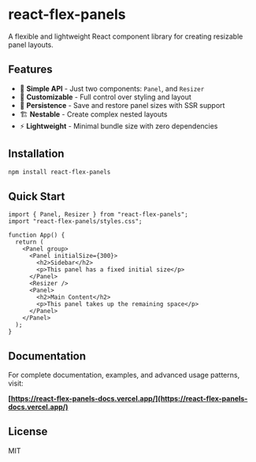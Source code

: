 # react-flex-panels

A flexible and lightweight React component library for creating resizable panel layouts.

## Features

- 🎯 **Simple API** - Just two components: `Panel`, and `Resizer`
- 🎨 **Customizable** - Full control over styling and layout
- 💾 **Persistence** - Save and restore panel sizes with SSR support
- 🏗️ **Nestable** - Create complex nested layouts
- ⚡ **Lightweight** - Minimal bundle size with zero dependencies

## Installation

```bash
npm install react-flex-panels
```

## Quick Start

```tsx
import { Panel, Resizer } from "react-flex-panels";
import "react-flex-panels/styles.css";

function App() {
  return (
    <Panel group>
      <Panel initialSize={300}>
        <h2>Sidebar</h2>
        <p>This panel has a fixed initial size</p>
      </Panel>
      <Resizer />
      <Panel>
        <h2>Main Content</h2>
        <p>This panel takes up the remaining space</p>
      </Panel>
    </Panel>
  );
}
```

## Documentation

For complete documentation, examples, and advanced usage patterns, visit:

**[https://react-flex-panels-docs.vercel.app/](https://react-flex-panels-docs.vercel.app/)**

## License

MIT

